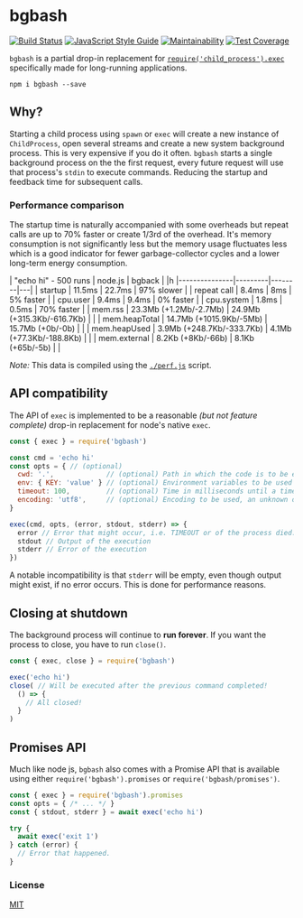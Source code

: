 # bgbash

[![Build Status](https://travis-ci.org/martinheidegger/bgbash.svg?branch=master)](https://travis-ci.org/martinheidegger/bgbash)
[![JavaScript Style Guide](https://img.shields.io/badge/code_style-standard-brightgreen.svg)](https://standardjs.com)
[![Maintainability](https://api.codeclimate.com/v1/badges/0515ec5a0831b36b5992/maintainability)](https://codeclimate.com/github/martinheidegger/bgbash/maintainability)
[![Test Coverage](https://api.codeclimate.com/v1/badges/0515ec5a0831b36b5992/test_coverage)](https://codeclimate.com/github/martinheidegger/bgbash/test_coverage)

`bgbash` is a partial drop-in replacement for [`require('child_process').exec`][exec] specifically made for long-running applications.

`npm i bgbash --save`

[exec]: https://nodejs.org/api/child_process.html#child_process_child_process_exec_command_options_callback

## Why?

Starting a child process using `spawn` or `exec` will create a new instance of `ChildProcess`, open several streams and create a new system background process. This is very expensive if you do it often. `bgbash` starts a single background process on the the first request, every future request will use that process's `stdin` to execute commands. Reducing the startup and feedback time for subsequent calls.

### Performance comparison

The startup time is naturally accompanied with some overheads but repeat calls are up to 70% faster or create 1/3rd of the overhead. It's memory consumption is not significantly less but the memory usage fluctuates less which is a good indicator for fewer garbage-collector cycles and a lower long-term energy consumption.

| "echo hi" - 500 runs | node.js | bgback |   |h
|---------------|---------|--------|---|
| startup       | 11.5ms | 22.7ms | 97% slower |
| repeat call   | 8.4ms | 8ms | 5% faster |
| cpu.user      | 9.4ms | 9.4ms | 0% faster |
| cpu.system    | 1.8ms | 0.5ms | 70% faster |
| mem.rss       | 23.3Mb (+1.2Mb/-2.7Mb) | 24.9Mb (+315.3Kb/-616.7Kb) | |
| mem.heapTotal | 14.7Mb (+1015.9Kb/-5Mb) | 15.7Mb (+0b/-0b) | |
| mem.heapUsed  | 3.9Mb (+248.7Kb/-333.7Kb) | 4.1Mb (+77.3Kb/-188.8Kb) | |
| mem.external  | 8.2Kb (+8Kb/-66b) | 8.1Kb (+65b/-5b) | |

_Note:_ This data is compiled using the [`./perf.js`](./perf.js) script.

## API compatibility

The API of `exec` is implemented to be a reasonable _(but not feature complete)_ drop-in replacement for node's native `exec`.

```javascript
const { exec } = require('bgbash')

const cmd = 'echo hi'
const opts = { // (optional)
  cwd: '.',             // (optional) Path in which the code is to be executed, defaults to `process.cwd()`.
  env: { KEY: 'value' } // (optional) Environment variables to be used for the execution.
  timeout: 100,         // (optional) Time in milliseconds until a timeout appear, defaults to `0` = no timeout.
  encoding: 'utf8',     // (optional) Encoding to be used, an unknown or `null` encoding returns a Buffer.
}

exec(cmd, opts, (error, stdout, stderr) => {
  error // Error that might occur, i.e. TIMEOUT or of the process died.
  stdout // Output of the execution
  stderr // Error of the execution
})
```

A notable incompatibility is that `stderr` will be empty, even though output might exist, if no error occurs.
This is done for performance reasons.

## Closing at shutdown

The background process will continue to **run forever**. If you want the process to close, you have to run `close()`.

```javascript
const { exec, close } = require('bgbash')

exec('echo hi')
close( // Will be executed after the previous command completed!
  () => {
    // All closed!
  }
)
```

## Promises API

Much like node js, `bgbash` also comes with a Promise API that is available using either `require('bgbash').promises`
or `require('bgbash/promises')`.

```javascript
const { exec } = require('bgbash').promises
const opts = { /* ... */ }
const { stdout, stderr } = await exec('echo hi')

try {
  await exec('exit 1')
} catch (error) {
  // Error that happened.
}
```

### License

[MIT](./LICENSE)

